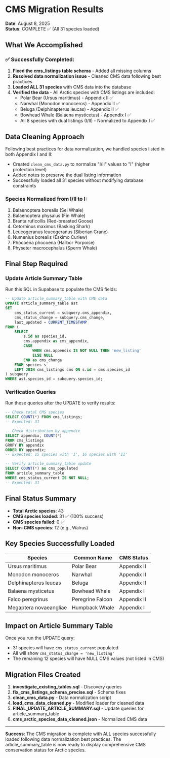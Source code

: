 # CMS Migration Results

**Date**: August 8, 2025  
**Status**: COMPLETE ✅ (All 31 species loaded)

## What We Accomplished

### ✅ Successfully Completed:

1. **Fixed the cms_listings table schema** - Added all missing columns
2. **Resolved data normalization issue** - Cleaned CMS data following best practices
3. **Loaded ALL 31 species** with CMS data into the database
4. **Verified the data** - All Arctic species with CMS listings are included:
   - Polar Bear (Ursus maritimus) - Appendix II ✅
   - Narwhal (Monodon monoceros) - Appendix II ✅
   - Beluga (Delphinapterus leucas) - Appendix II ✅
   - Bowhead Whale (Balaena mysticetus) - Appendix I ✅
   - All 8 species with dual listings (I/II) - Normalized to Appendix I ✅

## Data Cleaning Approach

Following best practices for data normalization, we handled species listed in both Appendix I and II:
- Created `clean_cms_data.py` to normalize "I/II" values to "I" (higher protection level)
- Added notes to preserve the dual listing information
- Successfully loaded all 31 species without modifying database constraints

### Species Normalized from I/II to I:
1. Balaenoptera borealis (Sei Whale)
2. Balaenoptera physalus (Fin Whale)
3. Branta ruficollis (Red-breasted Goose)
4. Cetorhinus maximus (Basking Shark)
5. Leucogeranus leucogeranus (Siberian Crane)
6. Numenius borealis (Eskimo Curlew)
7. Phocoena phocoena (Harbor Porpoise)
8. Physeter macrocephalus (Sperm Whale)

## Final Step Required

### Update Article Summary Table

Run this SQL in Supabase to populate the CMS fields:

```sql
-- Update article_summary_table with CMS data
UPDATE article_summary_table ast
SET 
    cms_status_current = subquery.cms_appendix,
    cms_status_change = subquery.cms_change,
    last_updated = CURRENT_TIMESTAMP
FROM (
    SELECT 
        s.id as species_id,
        cms.appendix as cms_appendix,
        CASE 
            WHEN cms.appendix IS NOT NULL THEN 'new_listing'
            ELSE NULL
        END as cms_change
    FROM species s
    LEFT JOIN cms_listings cms ON s.id = cms.species_id
) subquery
WHERE ast.species_id = subquery.species_id;
```

### Verification Queries

Run these queries after the UPDATE to verify results:

```sql
-- Check total CMS species
SELECT COUNT(*) FROM cms_listings;
-- Expected: 31

-- Check distribution by appendix
SELECT appendix, COUNT(*) 
FROM cms_listings 
GROPY BY appendix
ORDER BY appendix;
-- Expected: 15 species with 'I', 16 species with 'II'

-- Verify article_summary_table update
SELECT COUNT(*) as cms_populated
FROM article_summary_table
WHERE cms_status_current IS NOT NULL;
-- Expected: 31
```

## Final Status Summary

- **Total Arctic species**: 43
- **CMS species loaded**: 31 ✅ (100% success)
- **CMS species failed**: 0 ✅
- **Non-CMS species**: 12 (e.g., Walrus)

## Key Species Successfully Loaded

| Species | Common Name | CMS Status |
|---------|-------------|------------|
| Ursus maritimus | Polar Bear | Appendix II |
| Monodon monoceros | Narwhal | Appendix II |
| Delphinapterus leucas | Beluga | Appendix II |
| Balaena mysticetus | Bowhead Whale | Appendix I |
| Falco peregrinus | Peregrine Falcon | Appendix II |
| Megaptera novaeangliae | Humpback Whale | Appendix I |

## Impact on Article Summary Table

Once you run the UPDATE query:
- 31 species will have `cms_status_current` populated
- All will show `cms_status_change = 'new_listing'`
- The remaining 12 species will have NULL CMS values (not listed in CMS)

## Migration Files Created

1. **investigate_existing_tables.sql** - Discovery queries
2. **fix_cms_listings_schema_precise.sql** - Schema fixes
3. **clean_cms_data.py** - Data normalization script
4. **load_cms_data_cleaned.py** - Modified loader for cleaned data
5. **FINAL_UPDATE_ARTICLE_SUMMARY.sql** - Update queries for article_summary_table
6. **cms_arctic_species_data_cleaned.json** - Normalized CMS data

---

**Success**: The CMS migration is complete with ALL species successfully loaded following data normalization best practices. The article_summary_table is now ready to display comprehensive CMS conservation status for Arctic species.